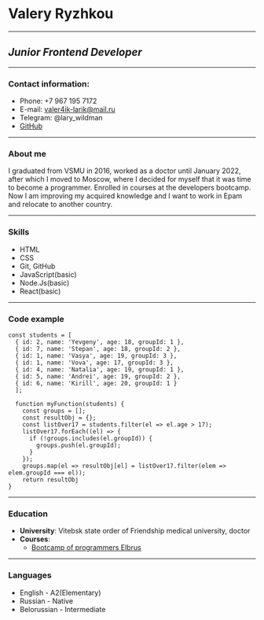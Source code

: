 # Valery Ryzhkou
---

## _Junior Frontend Developer_
---

### Contact information:

- Phone: +7 967 195 7172
- E-mail: valer4ik-larik@mail.ru
- Telegram: @lary_wildman
- [GitHub](https://github.com/ValeryRyzhkou)

---

### About me

I graduated from VSMU in 2016, worked as a doctor until January 2022, after which I moved to Moscow, where I decided for myself that it was time to become a programmer. Enrolled in courses at the developers bootcamp. Now I am improving my acquired knowledge and I want to work in Epam and relocate to another country.

---

### Skills

- HTML
- CSS
- Git, GitHub
- JavaScript(basic)
- Node.Js(basic)
- React(basic)

---

### Code example

```
const students = [
  { id: 2, name: 'Yevgeny', age: 18, groupId: 1 },
  { id: 7, name: 'Stepan', age: 18, groupId: 2 },
  { id: 1, name: 'Vasya', age: 19, groupId: 3 },
  { id: 1, name: 'Vova', age: 17, groupId: 3 },
  { id: 4, name: 'Natalia', age: 19, groupId: 1 },
  { id: 5, name: 'Andrei', age: 19, groupId: 2 },
  { id: 6, name: 'Kirill', age: 20, groupId: 1 }
  ];
  
  function myFunction(students) {
    const groups = [];
    const resultObj = {};
    const listOver17 = students.filter(el => el.age > 17);
    listOver17.forEach((el) => {
      if (!groups.includes(el.groupId)) {
        groups.push(el.groupId);
      }
    });
    groups.map(el => resultObj[el] = listOver17.filter(elem => elem.groupId === el));
    return resultObj
}
```
---

### Education

- __University__: Vitebsk state order of Friendship medical university, doctor
- __Courses__:
    - [Bootcamp of programmers Elbrus](https://elbrusboot.camp/#top)

---

### Languages

- English - A2(Elementary)
- Russian - Native
- Belorussian - Intermediate


